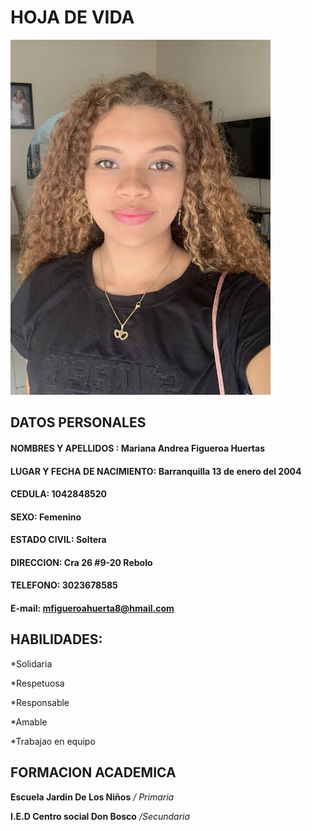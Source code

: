 # HOJA DE VIDA

 ![Mi foto](imagenes/marianafi.png) 

## **DATOS PERSONALES**

#### NOMBRES Y APELLIDOS : Mariana Andrea Figueroa Huertas

#### LUGAR Y FECHA DE NACIMIENTO: Barranquilla 13 de enero del 2004

#### CEDULA: 1042848520

#### SEXO: Femenino

#### ESTADO CIVIL: Soltera

#### DIRECCION: Cra 26 #9-20 Rebolo

#### TELEFONO: 3023678585

#### E-mail: mfigueroahuerta8@hmail.com

## **HABILIDADES:**

*Solidaria

*Respetuosa

*Responsable

*Amable

*Trabajao en equipo

## **FORMACION ACADEMICA**

**Escuela Jardin De Los Niños** */ Primaria*

**I.E.D Centro social Don Bosco** */Secundaria*
